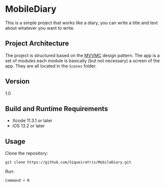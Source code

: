 # MobileDiary
This is a simple project that works like a diary, you can write a title and text about whatever you want to write. 

## Project Architecture

The project is structured based on the [MVVMC](https://www.runtastic.com/blog/en/mvvmc-adapting-the-mvvm-design-pattern-at-runtastic/) design pattern. The app is a set of modules each module is basically (but not necessary) a screen of the app. They are all located in the  `Scenes`  folder. 

## Version 
1.0

## Build and Runtime Requirements

 - Xcode 11.3.1 or later
 - iOS 13.2 or later

## Usage

Clone the repository:

    git clone https://github.com/SiqueiraYris/MobileDiary.git

Run:

    Command + R
